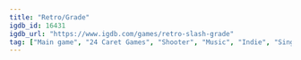 ```yaml
---
title: "Retro/Grade"
igdb_id: 16431
igdb_url: "https://www.igdb.com/games/retro-slash-grade"
tag: ["Main game", "24 Caret Games", "Shooter", "Music", "Indie", "Single player", "Action"]
---
```

